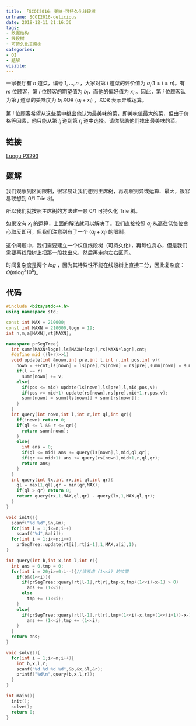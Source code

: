 ```yaml
---
title: 「SCOI2016」美味-可持久化线段树
urlname: SCOI2016-delicious
date: 2018-12-11 21:16:36
tags:
- 数据结构
- 线段树
- 可持久化主席树
categories: 
- OI
- 题解
visible:
---
```


一家餐厅有 $n$ 道菜，编号 $1,\dots,n$ ，大家对第 $i$ 道菜的评价值为 $a_i(1 \leq i \leq n)$。有 $m$ 位顾客，第 $i$ 位顾客的期望值为 $b_i$，而他的偏好值为 $x_i$ 。因此，第 $i$ 位顾客认为第 $j$ 道菜的美味度为 $b_i\ \text{XOR}\ (a_j+x_i)$ ，$\text{XOR}$ 表示异或运算。

第 $i$ 位顾客希望从这些菜中挑出他认为最美味的菜，即美味值最大的菜，但由于价格等因素，他只能从第 $l_i$ 道到第 $r_i$ 道中选择。请你帮助他们找出最美味的菜。

<!-- more -->

## 链接

[Luogu P3293](https://www.luogu.org/problemnew/show/P3293)

## 题解

我们观察到区间限制，很容易让我们想到主席树，再观察到异或运算、最大，很容易联想到 0/1 Trie 树。

所以我们就按照主席树的方法建一颗 0/1 可持久化 Trie 树。

如果没有 $x_i$ 的运算，上面的解法就可以解决了。我们直接按照 $a_j$ 从高往低每位贪心取反即可，但我们注意到有了一个 $(a_j + x_i)$ 的限制。

这个问题中，我们需要建立一个权值线段树（可持久化），再每位贪心，但是我们需要再线段树上把那一段找出来，然后再走向左右区间。

时间复杂度是两个 $log$ ，因为其特殊性不能在线段树上直接二分，因此复杂度：$O(m \log^2 10^5 )$。

## 代码


```cpp
#include <bits/stdc++.h>
using namespace std;

const int MAX = 210000;
const int MAXN = 210000,logn = 19;
int n,m,a[MAXN],rt[MAXN];

namespace prSegTree{
  int sumn[MAXN*logn],ls[MAXN*logn],rs[MAXN*logn],cnt;
  #define mid ((l+r)>>1)
  void update(int &nown,int pre,int l,int r,int pos,int v){
    nown = ++cnt;ls[nown] = ls[pre],rs[nown] = rs[pre],sumn[nown] = sumn[pre];
    if(l == r)
      sumn[nown] += v;
    else{
      if(pos <= mid) update(ls[nown],ls[pre],l,mid,pos,v);
      if(pos >= mid+1) update(rs[nown],rs[pre],mid+1,r,pos,v);
      sumn[nown] = sumn[ls[nown]] + sumn[rs[nown]];
    }
  }  
  int query(int nown,int l,int r,int ql,int qr){
    if(!nown) return 0;
    if(ql <= l && r <= qr){
      return sumn[nown];
    }
    else{
      int ans = 0;
      if(ql <= mid) ans += query(ls[nown],l,mid,ql,qr);
      if(qr >= mid+1) ans += query(rs[nown],mid+1,r,ql,qr);
      return ans;
    }
  }
  int query(int lx,int rx,int ql,int qr){
    ql = max(1,ql),qr = min(qr,MAX);
    if(ql > qr) return 0;
    return query(rx,1,MAX,ql,qr) - query(lx,1,MAX,ql,qr);
  }
}

void init(){
  scanf("%d %d",&n,&m);
  for(int i = 1;i<=n;i++)
    scanf("%d",&a[i]);
  for(int i = 1;i<=n;i++)
    prSegTree::update(rt[i],rt[i-1],1,MAX,a[i],1);
}

int query(int b,int x,int l,int r){
  int ans = 0,tmp = 0;
  for(int i = 20;i>=0;i--){//该考虑 (1<<i) 的位置
    if(b&(1<<i)){
      if(prSegTree::query(rt[l-1],rt[r],tmp-x,tmp+(1<<i)-x-1) > 0)
        ans += (1<<i);
      else
        tmp += (1<<i);
    }
    else{
      if(prSegTree::query(rt[l-1],rt[r],tmp+(1<<i)-x,tmp+(1<<(i+1))-x-1) > 0) 
        ans += (1<<i),tmp += (1<<i);
    }
  }
  return ans;
}

void solve(){
  for(int i = 1;i<=m;i++){
    int b,x,l,r;
    scanf("%d %d %d %d",&b,&x,&l,&r);
    printf("%d\n",query(b,x,l,r));
  }
}

int main(){
  init();
  solve();
  return 0;
}
```

